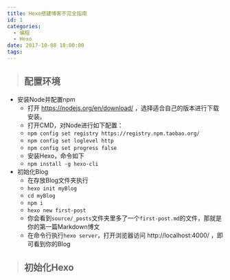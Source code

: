 ```yaml
---
title: Hexo搭建博客不完全指南
id: 1
categories:
  - 编程
  - Hexo
date: 2017-10-08 18:00:00
tags:
---
```


> ## 配置环境

* 安装Node并配置npm
  * 打开 https://nodejs.org/en/download/ ，选择适合自己的版本进行下载安装。
  * 打开CMD，对Node进行如下配置：
  * `npm config set registry https://registry.npm.taobao.org/`
  * `npm config set loglevel http`
  * `npm config set progress false`
  * 安装Hexo，命令如下
  * `npm install -g hexo-cli`
* 初始化Blog
  * 在存放Blog文件夹执行
  * `hexo init myBlog`
  * `cd myBlog`
  * `npm i`
  * `hexo new first-post`
  * 你会看到`source/_posts`文件夹里多了一个`first-post.md`的文件，那就是你的第一篇Markdown博文
  * 在命令行执行`hexo server`，打开浏览器访问 http://localhost:4000/ ，即可看到你的Blog


> ## 初始化Hexo